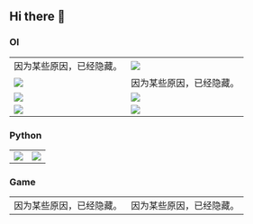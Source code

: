 ## Hi there 👋
### OI

<table>
  <tr>
    <td>
      因为某些原因，已经隐藏。
    </td>
    <td>
      <a href="https://github.com/OIerOrg/OI-Problems">
        <img align="center" src="https://github-readme-stats.vercel.app/api/pin/?username=OIerOrg&repo=OI-Problems&show_owner=true" />
      </a>
    </td>
  </tr>
  <tr>
    <td>
      <a href="https://github.com/OIerOrg/OI-Test">
        <img align="center" src="https://github-readme-stats.vercel.app/api/pin/?username=OIerOrg&repo=OI-Test&show_owner=true" />
      </a>
    </td>
    <td>
      因为某些原因，已经隐藏。
    </td>
  </tr>
  <tr>
    <td>
      <a href="https://github.com/OIerOrg/GraphEditorEN">
        <img align="center" src="https://github-readme-stats.vercel.app/api/pin/?username=OIerOrg&repo=GraphEditorEN&show_owner=true" />
      </a>
    </td>
    <td>
      <a href="https://github.com/OIerOrg/GraphEditorZH">
        <img align="center" src="https://github-readme-stats.vercel.app/api/pin/?username=OIerOrg&repo=GraphEditorZH&show_owner=true" />
      </a>
    </td>
  </tr>
  <tr>
    <td>
      <a href="https://github.com/OIerOrg/Luogu-Payment">
        <img align="center" src="https://github-readme-stats.vercel.app/api/pin/?username=OIerOrg&repo=Luogu-Payment&show_owner=true" />
      </a>
    </td>
    <td>
      <a href="https://github.com/OIerOrg/OI-Wiki">
        <img align="center" src="https://github-readme-stats.vercel.app/api/pin/?username=OIerOrg&repo=OI-Wiki&show_owner=true" />
      </a>
    </td>
  </tr>
</table>

### Python

<table>
  <tr>
    <td>
      <a href="https://github.com/OIerOrg/GreenhubLicence">
        <img align="center" src="https://github-readme-stats.vercel.app/api/pin/?username=OIerOrg&repo=GreenhubLicence&show_owner=true" />
      </a>
    </td>
    <td>
      <a href="https://github.com/OIerOrg/Flask-Example">
        <img align="center" src="https://github-readme-stats.vercel.app/api/pin/?username=OIerOrg&repo=Flask-Example&show_owner=true" />
      </a>
    </td>
  </tr>
</table>

### Game

<table>
  <tr>
    <td>
      因为某些原因，已经隐藏。
    </td>
    <td>
      因为某些原因，已经隐藏。
    </td>
  </tr>
</table>
